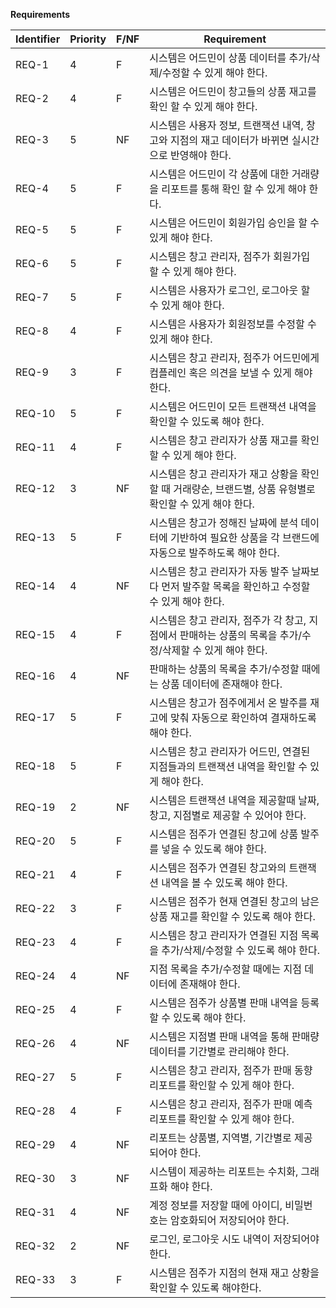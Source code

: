 **Requirements**

| Identifier | Priority | F/NF | Requirement                                                  |
| ---------- | -------- | ---- | ------------------------------------------------------------ |
| REQ-1      | 4        | F    | 시스템은 어드민이 상품 데이터를 추가/삭제/수정할 수 있게 해야 한다. |
| REQ-2      | 4        | F    | 시스템은 어드민이 창고들의 상품 재고를 확인 할 수  있게 해야 한다. |
| REQ-3      | 5        | NF   | 시스템은 사용자 정보, 트랜잭션 내역, 창고와 지점의  재고 데이터가 바뀌면 실시간으로 반영해야 한다. |
| REQ-4      | 5        | F    | 시스템은 어드민이 각 상품에 대한 거래량을 리포트를  통해 확인 할 수 있게 해야 한다. |
| REQ-5      | 5        | F    | 시스템은 어드민이 회원가입 승인을 할 수 있게 해야  한다.     |
| REQ-6      | 5        | F    | 시스템은 창고 관리자, 점주가 회원가입 할 수 있게 해야  한다. |
| REQ-7      | 5        | F    | 시스템은 사용자가 로그인, 로그아웃 할 수 있게 해야 한다.     |
| REQ-8      | 4        | F    | 시스템은 사용자가 회원정보를 수정할 수 있게 해야  한다.      |
| REQ-9      | 3        | F    | 시스템은 창고 관리자, 점주가 어드민에게 컴플레인 혹은 의견을 보낼 수 있게 해야 한다. |
| REQ-10     | 5        | F    | 시스템은 어드민이 모든 트랜잭션 내역을 확인할 수  있도록 해야 한다. |
| REQ-11     | 4        | F    | 시스템은 창고 관리자가 상품 재고를 확인할 수 있게  해야 한다. |
| REQ-12     | 3        | NF   | 시스템은 창고 관리자가 재고 상황을 확인할 때  거래량순, 브랜드별, 상품 유형별로 확인할 수 있게 해야 한다. |
| REQ-13     | 5        | F    | 시스템은 창고가 정해진 날짜에 분석 데이터에 기반하여  필요한 상품을 각 브랜드에 자동으로 발주하도록 해야 한다. |
| REQ-14     | 4        | NF   | 시스템은 창고 관리자가 자동 발주 날짜보다 먼저 발주할  목록을 확인하고 수정할 수 있게 해야 한다. |
| REQ-15     | 4        | F    | 시스템은 창고 관리자, 점주가 각 창고, 지점에서  판매하는 상품의 목록을 추가/수정/삭제할 수 있게 해야 한다. |
| REQ-16     | 4        | NF   | 판매하는 상품의 목록을 추가/수정할 때에는 상품  데이터에 존재해야 한다. |
| REQ-17     | 5        | F    | 시스템은 창고가 점주에게서 온 발주를 재고에 맞춰  자동으로 확인하여 결재하도록 해야 한다. |
| REQ-18     | 5        | F    | 시스템은 창고 관리자가 어드민, 연결된 지점들과의  트랜잭션 내역을 확인할 수 있게 해야 한다. |
| REQ-19     | 2        | NF   | 시스템은 트랜잭션 내역을 제공할때 날짜, 창고,  지점별로 제공할 수 있어야 한다. |
| REQ-20     | 5        | F    | 시스템은 점주가 연결된 창고에 상품 발주를 넣을 수  있도록 해야 한다. |
| REQ-21     | 4        | F    | 시스템은 점주가 연결된 창고와의 트랜잭션 내역을 볼 수  있도록 해야 한다. |
| REQ-22     | 3        | F    | 시스템은 점주가 현재 연결된 창고의 남은 상품 재고를  확인할 수 있도록 해야 한다. |
| REQ-23     | 4        | F    | 시스템은 창고 관리자가 연결된 지점 목록을  추가/삭제/수정할 수 있도록 해야 한다. |
| REQ-24     | 4        | NF   | 지점 목록을 추가/수정할 때에는 지점 데이터에 존재해야  한다. |
| REQ-25     | 4        | F    | 시스템은 점주가 상품별 판매 내역을 등록할 수 있도록  해야 한다. |
| REQ-26     | 4        | NF   | 시스템은 지점별 판매 내역을 통해 판매량 데이터를  기간별로 관리해야 한다. |
| REQ-27     | 5        | F    | 시스템은 창고 관리자, 점주가 판매 동향 리포트를  확인할 수 있게 해야 한다. |
| REQ-28     | 4        | F    | 시스템은 창고 관리자, 점주가 판매 예측 리포트를  확인할 수 있게 해야 한다. |
| REQ-29     | 4        | NF   | 리포트는 상품별, 지역별, 기간별로 제공되어야 한다.           |
| REQ-30     | 3        | NF   | 시스템이 제공하는 리포트는 수치화, 그래프화 해야  한다.      |
| REQ-31     | 4        | NF   | 계정 정보를 저장할 때에 아이디, 비밀번호는 암호화되어 저장되어야 한다. |
| REQ-32     | 2        | NF   | 로그인, 로그아웃 시도 내역이 저장되어야 한다.                |
| REQ-33     | 3        | F    | 시스템은 점주가 지점의 현재 재고 상황을 확인할 수 있도록 해야한다.   |
